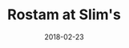 ---
date: '2018-02-23'
artist: Rostam
festival: Noise Pop
venue: Slim's
city: San Francisco
state: CA
country: USA
price: $25.88
solo: 'No'
title: Rostam at Slim's
slug: 2018-02-23-rostam
cover: ''
genre: ''
category: show
tags: []
created: 02/15/2019
artists:
  - Rostam
  - ' Joy Again'
  - The Y Axes
  - High Sunn
openers:
  - ' Joy Again'
  - The Y Axes
  - High Sunn
---